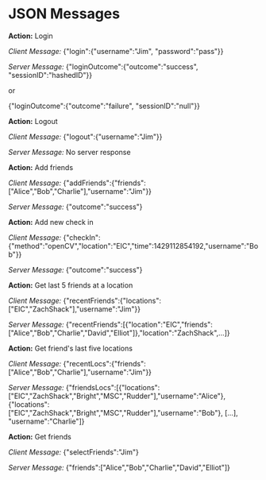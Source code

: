 # JSON Messages

**Action:** Login

*Client Message:* {"login":{"username":"Jim", "password":"pass"}}

*Server Message:* {"loginOutcome":{"outcome":"success", "sessionID":"hashedID"}}

or 

{"loginOutcome":{"outcome":"failure", "sessionID":"null"}}

**Action:** Logout

*Client Message:* {"logout":{"username":"Jim"}}

*Server Message:* No server response

**Action:** Add friends

*Client Message:* {"addFriends":{"friends":["Alice","Bob","Charlie"],"username":"Jim"}}

*Server Message:* {"outcome":"success"}

**Action:** Add new check in

*Client Message:* {"checkIn":{"method":"openCV","location":"EIC","time":1429112854192,"username":"Bob"}}

*Server Message:* {"outcome":"success"}

**Action:** Get last 5 friends at a location

*Client Message:* {"recentFriends":{"locations":["EIC","ZachShack"],"username":"Jim"}}

*Server Message:* {"recentFriends":[{"location":"EIC","friends":["Alice","Bob","Charlie","David","Elliot"]},"location":"ZachShack",...]}

**Action:** Get friend's last five locations

*Client Message:* {"recentLocs":{"friends":["Alice","Bob","Charlie"],"username":"Jim"}}

*Server Message:* {"friendsLocs":[{"locations":["EIC","ZachShack","Bright","MSC","Rudder"],"username":"Alice"},{"locations":["EIC","ZachShack","Bright","MSC","Rudder"],"username":"Bob"}, [...], "username":"Charlie"]}

**Action:** Get friends

*Client Message:* {"selectFriends":"Jim"}

*Server Message:* {"friends":["Alice","Bob","Charlie","David","Elliot"]}

